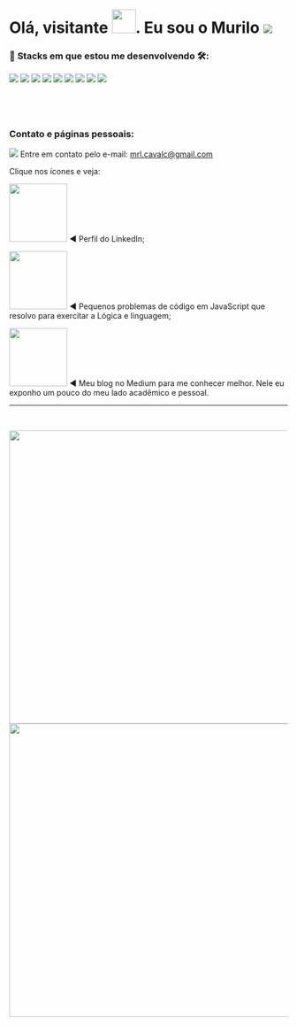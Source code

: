 <h1> Olá, visitante <img src=https://github.com/kaueMarques/kaueMarques/blob/master/hi.gif width = "43em">. Eu sou o Murilo <img src="https://komarev.com/ghpvc/?username=muriloLcavalcanti&color=green"/></h1>

### :dart: **Stacks em que estou me desenvolvendo** :hammer_and_wrench::

![](https://img.shields.io/badge/Angular-DD0031?style=for-the-badge&logo=angular&logoColor=white) 
 ![](https://img.shields.io/badge/TypeScript-007ACC?style=for-the-badge&logo=typescript&logoColor=white)
![](https://img.shields.io/badge/Node.js-43853D?style=for-the-badge&logo=node.js&logoColor=white)
 ![](https://img.shields.io/badge/JavaScript-F7DF1E?style=for-the-badge&logo=javascript&logoColor=black)
![](https://img.shields.io/badge/HTML5-E34F26?style=for-the-badge&logo=html5&logoColor=white)
 ![](https://img.shields.io/badge/CSS3-1572B6?style=for-the-badge&logo=css3&logoColor=white)
![](https://img.shields.io/badge/Markdown-000000?style=for-the-badge&logo=markdown&logoColor=white)
 ![](https://img.shields.io/badge/VS_code-2966CE?style=for-the-badge&logo=visualstudiocode&logoColor=white)
![](https://img.shields.io/badge/GitHub-100000?style=for-the-badge&logo=github&logoColor=white)
  
#

<br>

### **Contato e páginas pessoais:**

[![](https://img.shields.io/badge/Gmail-D14836?style=for-the-badge&logo=gmail&logoColor=white)](mailto:mrl.cavalc@gmail.com)  Entre em contato pelo e-mail: <u>mrl.cavalc@gmail.com</u>

Clique nos ícones e veja:

<a href="https://www.linkedin.com/in/murilo-cavalcanti-7b2039193/" target="_blank"><img width="105em" src="https://img.shields.io/badge/LinkedIn-0077B5?style=for-the-badge&logo=linkedin&logoColor=white"></a> ◄ Perfil do LinkedIn;

 <a href="https://codepen.io/padawanDev" target="_blank"><img width="105em" src="https://img.shields.io/badge/codepen-666666?style=for-the-badge&logo=codepen&logoColor=white"></a> ◄ Pequenos problemas de código em JavaScript que resolvo para exercitar a Lógica e linguagem;

<a href="https://medium.com/@murilocavalcanti-21796" target="_blank"><img width="105em" src="https://img.shields.io/badge/Medium-12100E?style=for-the-badge&logo=medium&logoColor=white"></a> ◄ Meu blog no Medium para me conhecer melhor. Nele eu exponho um pouco do meu lado acadêmico e pessoal.

---
<br>

<p>
<img width="530em" src="https://github-readme-stats.vercel.app/api?username=muriloLcavalcanti&show_icons=true&theme=tokyonight">
<img width="530em" src="https://github-readme-stats.vercel.app/api/top-langs/?username=muriloLcavalcanti&layout=compact">
</p>

